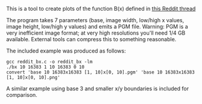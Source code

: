 This is a tool to create plots of the function B(x) defined in [this Reddit thread](https://old.reddit.com/r/math/comments/nt4o10/a_pretty_cool_but_completely_useless_function_i/)

The program takes 7 parameters (base, image width, low/high x values, image height, low/high y values) and emits a PGM file.
Warning: PGM is a very inefficient image format; at very high resolutions you'll need 1/4 GB available. External tools can compress this to something reasonable.

The included example was produced as follows:
```
gcc reddit_bx.c -o reddit_bx -lm
./bx 10 16383 1 10 16383 0 10
convert 'base 10 16383x16383 [1, 10]x[0, 10].pgm' 'base 10 16383x16383 [1, 10]x[0, 10].png'
```

A similar example using base 3 and smaller x/y boundaries is included for comparison.
